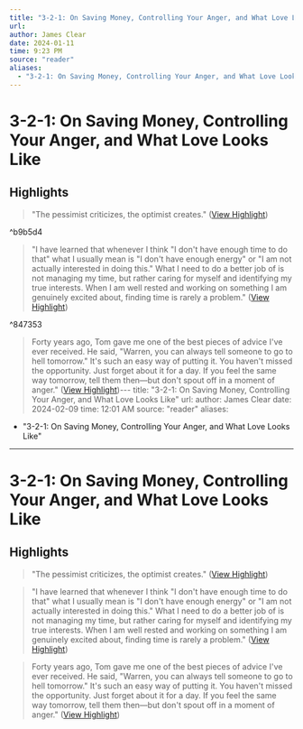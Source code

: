 ```yaml
---
title: "3-2-1: On Saving Money, Controlling Your Anger, and What Love Looks Like"
url:
author: James Clear
date: 2024-01-11
time: 9:23 PM
source: "reader"
aliases:
  - "3-2-1: On Saving Money, Controlling Your Anger, and What Love Looks Like"
---
```

# 3-2-1: On Saving Money, Controlling Your Anger, and What Love Looks Like

## Highlights
> "The pessimist criticizes, the optimist creates." ([View Highlight](https://read.readwise.io/read/01hkx34wrnj50k0drjtz4ywf53))

^b9b5d4

> "I have learned that whenever I think "I don't have enough time to do that" what I usually mean is "I don't have enough energy" or "I am not actually interested in doing this."
> What I need to do a better job of is not managing my time, but rather caring for myself and identifying my true interests. When I am well rested and working on something I am genuinely excited about, finding time is rarely a problem." ([View Highlight](https://read.readwise.io/read/01hkx35qevn2pcn1ftccd7bf5w))

^847353

> Forty years ago, Tom gave me one of the best pieces of advice I've ever received. He said, "Warren, you can always tell someone to go to hell tomorrow." It's such an easy way of putting it. You haven't missed the opportunity. Just forget about it for a day. If you feel the same way tomorrow, tell them then—but don't spout off in a moment of anger." ([View Highlight](https://read.readwise.io/read/01hkx37edrt7a053kva8bjbktg))---
title: "3-2-1: On Saving Money, Controlling Your Anger, and What Love Looks Like"
url: 
author: James Clear
date: 2024-02-09
time: 12:01 AM
source: "reader"
aliases:
  - "3-2-1: On Saving Money, Controlling Your Anger, and What Love Looks Like"
---
# 3-2-1: On Saving Money, Controlling Your Anger, and What Love Looks Like

## Highlights
> "The pessimist criticizes, the optimist creates." ([View Highlight](https://read.readwise.io/read/01hkx34wrnj50k0drjtz4ywf53))

> "I have learned that whenever I think "I don't have enough time to do that" what I usually mean is "I don't have enough energy" or "I am not actually interested in doing this."
> What I need to do a better job of is not managing my time, but rather caring for myself and identifying my true interests. When I am well rested and working on something I am genuinely excited about, finding time is rarely a problem." ([View Highlight](https://read.readwise.io/read/01hkx35qevn2pcn1ftccd7bf5w))

> Forty years ago, Tom gave me one of the best pieces of advice I've ever received. He said, "Warren, you can always tell someone to go to hell tomorrow." It's such an easy way of putting it. You haven't missed the opportunity. Just forget about it for a day. If you feel the same way tomorrow, tell them then—but don't spout off in a moment of anger." ([View Highlight](https://read.readwise.io/read/01hkx37edrt7a053kva8bjbktg))

